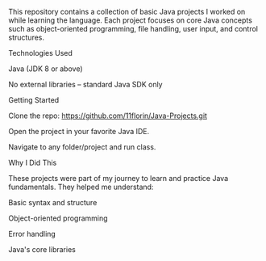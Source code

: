 This repository contains a collection of basic Java projects I worked on while learning the language. Each project focuses on core Java concepts such as object-oriented programming, file handling, user input, and control structures.

 Technologies Used
 
Java (JDK 8 or above)

No external libraries – standard Java SDK only

Getting Started

Clone the repo: https://github.com/11florin/Java-Projects.git

Open the project in your favorite Java IDE.

Navigate to any folder/project and run class.

Why I Did This

These projects were part of my journey to learn and practice Java fundamentals. They helped me understand:

Basic syntax and structure

Object-oriented programming

Error handling

Java's core libraries


